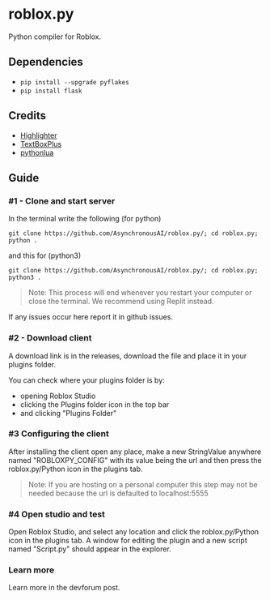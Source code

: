 # roblox.py
Python compiler for Roblox. 

## Dependencies
- ``pip install --upgrade pyflakes``
- ``pip install flask``

## Credits
- [Highlighter](https://github.com/boatbomber/Highlighter)
- [TextBoxPlus](https://github.com/boatbomber/TextBoxPlus)
- [pythonlua](https://github.com/dmitrii-eremin/python-lua)

## Guide
### #1 - Clone and start server
In the terminal write the following (for python)
```
git clone https://github.com/AsynchronousAI/roblox.py/; cd roblox.py; python .
```
and this for (python3)
```
git clone https://github.com/AsynchronousAI/roblox.py/; cd roblox.py; python3 .
```

> Note: This process will end whenever you restart your computer or close the terminal. We recommend using Replit instead.

If any issues occur here report it in github issues.

### #2 - Download client
A download link is in the releases, download the file and place it in your plugins folder. 

You can check where your plugins folder is by:
- opening Roblox Studio
- clicking the Plugins folder icon in the top bar
- and clicking "Plugins Folder"

### #3 Configuring the client
After installing the client open any place, make a new StringValue anywhere named "ROBLOXPY_CONFIG" with its value being the url and then press the roblox.py/Python icon in the plugins tab.

> Note: If you are hosting on a personal computer this step may not be needed because the url is defaulted to localhost:5555

### #4 Open studio and test
Open Roblox Studio, and select any location and click the roblox.py/Python icon in the plugins tab. A window for editing the plugin and a new script named "Script.py" should appear in the explorer.

### Learn more
Learn more in the devforum post.
